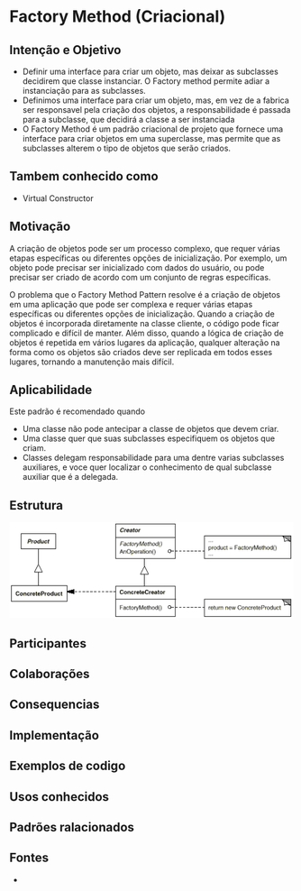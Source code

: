 # Factory Method (Criacional)

## Intenção e Objetivo
- Definir uma interface para criar um objeto, mas deixar as subclasses decidirem que classe instanciar. O Factory method permite adiar a instanciação para as subclasses.
- Definimos uma interface para criar um objeto, mas, em vez de a fabrica ser responsavel pela criação dos objetos, a responsabilidade é passada para a subclasse, que decidirá a classe a ser instanciada
- O Factory Method é um padrão criacional de projeto que fornece uma interface para criar objetos em uma superclasse, mas permite que as subclasses alterem o tipo de objetos que serão criados.

## Tambem conhecido como
- Virtual Constructor 

## Motivação

A criação de objetos pode ser um processo complexo, que requer várias etapas específicas ou diferentes opções de inicialização. Por exemplo, um objeto pode precisar ser inicializado com dados do usuário, ou pode precisar ser criado de acordo com um conjunto de regras específicas.

O problema que o Factory Method Pattern resolve é a criação de objetos em uma aplicação que pode ser complexa e requer várias etapas específicas ou diferentes opções de inicialização. Quando a criação de objetos é incorporada diretamente na classe cliente, o código pode ficar complicado e difícil de manter. Além disso, quando a lógica de criação de objetos é repetida em vários lugares da aplicação, qualquer alteração na forma como os objetos são criados deve ser replicada em todos esses lugares, tornando a manutenção mais difícil.

## Aplicabilidade
Este padrão é recomendado quando
- Uma classe não pode antecipar a classe de objetos que devem criar.
- Uma classe quer que suas subclasses especifiquem os objetos que criam.
- Classes delegam responsabilidade para uma dentre varias subclasses auxiliares, e voce quer localizar o conhecimento de qual subclasse auxiliar que é a delegada.

## Estrutura

![Estrutura](./factory_method.png)
## Participantes
## Colaborações
## Consequencias
## Implementação
## Exemplos de codigo
## Usos conhecidos
## Padrões ralacionados 


## Fontes
- [](https://www.linkedin.com/pulse/factory-method-pattern-r%C3%B4mulo-pereira/?originalSubdomain=pt)

